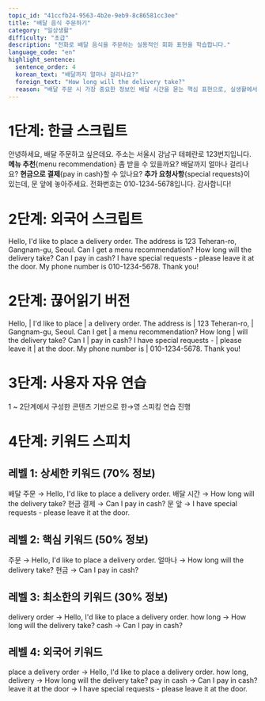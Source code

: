 ```yaml
---
topic_id: "41ccfb24-9563-4b2e-9eb9-8c86581cc3ee"
title: "배달 음식 주문하기"
category: "일상생활"
difficulty: "초급"
description: "전화로 배달 음식을 주문하는 실용적인 회화 표현을 학습합니다."
language_code: "en"
highlight_sentence:
  sentence_order: 4
  korean_text: "배달까지 얼마나 걸리나요?"
  foreign_text: "How long will the delivery take?"
  reason: "배달 주문 시 가장 중요한 정보인 배달 시간을 묻는 핵심 표현으로, 실생활에서 매우 자주 사용됩니다."
---
```


# 1단계: 한글 스크립트

안녕하세요, 배달 주문하고 싶은데요.
주소는 서울시 강남구 테헤란로 123번지입니다.
**메뉴 추천**{menu recommendation} 좀 받을 수 있을까요?
배달까지 얼마나 걸리나요?
**현금으로 결제**{pay in cash}할 수 있나요?
**추가 요청사항**{special requests}이 있는데, 문 앞에 놓아주세요.
전화번호는 010-1234-5678입니다.
감사합니다!

# 2단계: 외국어 스크립트

Hello, I'd like to place a delivery order.
The address is 123 Teheran-ro, Gangnam-gu, Seoul.
Can I get a menu recommendation?
How long will the delivery take?
Can I pay in cash?
I have special requests - please leave it at the door.
My phone number is 010-1234-5678.
Thank you!

# 2단계: 끊어읽기 버전

Hello, | I'd like to place | a delivery order.
The address is | 123 Teheran-ro, | Gangnam-gu, Seoul.
Can I get | a menu recommendation?
How long | will the delivery take?
Can I | pay in cash?
I have special requests - | please leave it | at the door.
My phone number is | 010-1234-5678.
Thank you!

# 3단계: 사용자 자유 연습

1 ~ 2단계에서 구성한 콘텐츠 기반으로 한→영 스피킹 연습 진행

# 4단계: 키워드 스피치

## 레벨 1: 상세한 키워드 (70% 정보)

배달 주문 → Hello, I'd like to place a delivery order.
배달 시간 → How long will the delivery take?
현금 결제 → Can I pay in cash?
문 앞 → I have special requests - please leave it at the door.

## 레벨 2: 핵심 키워드 (50% 정보)

주문 → Hello, I'd like to place a delivery order.
얼마나 → How long will the delivery take?
현금 → Can I pay in cash?

## 레벨 3: 최소한의 키워드 (30% 정보)

delivery order → Hello, I'd like to place a delivery order.
how long → How long will the delivery take?
cash → Can I pay in cash?

## 레벨 4: 외국어 키워드

place a delivery order → Hello, I'd like to place a delivery order.
how long, delivery → How long will the delivery take?
pay in cash → Can I pay in cash?
leave it at the door → I have special requests - please leave it at the door.
